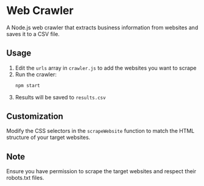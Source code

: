 # Web Crawler

A Node.js web crawler that extracts business information from websites and saves it to a CSV file.

## Usage

1. Edit the `urls` array in `crawler.js` to add the websites you want to scrape
2. Run the crawler:
   ```bash
   npm start
   ```
3. Results will be saved to `results.csv`

## Customization

Modify the CSS selectors in the `scrapeWebsite` function to match the HTML structure of your target websites.

## Note

Ensure you have permission to scrape the target websites and respect their robots.txt files.